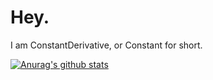 <h1>Hey.</h1>
I am ConstantDerivative, or Constant for short. 

[![Anurag's github stats](https://github-readme-stats.vercel.app/api?username=ConstantDerivative&show_icons=true&theme=blue-green)](https://github.com/anuraghazra/github-readme-stats)

